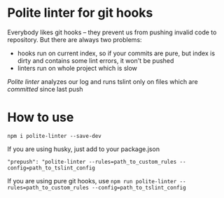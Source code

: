 # Polite linter for git hooks

Everybody likes git hooks – they prevent us from pushing invalid code to repository.
But there are always two problems:
* hooks run on current index, so if your commits are pure, but index is dirty and contains some lint errors, it won't be pushed
* linters run on whole project which is slow

*Polite linter* analyzes our log and runs tslint only on files which are _committed_ since last push

# How to use

`npm i polite-linter --save-dev`

 If you are using husky, just add to your package.json

 `"prepush": "polite-linter --rules=path_to_custom_rules --config=path_to_tslint_config`

 If you are using pure git hooks, use `npm run polite-linter --rules=path_to_custom_rules --config=path_to_tslint_config`


